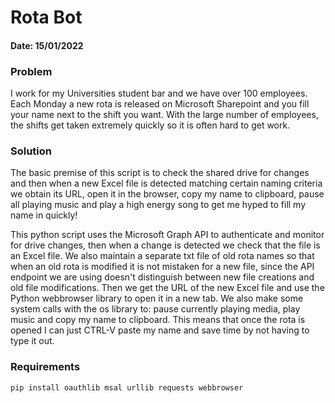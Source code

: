 # Rota Bot

#### Date: 15/01/2022

### Problem
I work for my Universities student bar and we have over 100
employees. Each Monday a new rota is released on Microsoft Sharepoint
and you fill your name next to the shift you want.
With the large number of employees, the shifts get taken extremely
quickly so it is often hard to get work.

### Solution
The basic premise of this script is to check the shared drive
for changes and then when a new Excel file is detected matching
certain naming criteria we obtain its URL, open it in the browser, copy
my name to clipboard, pause all playing music and play a high energy song
to get me hyped to fill my name in quickly!

This python script uses the Microsoft Graph API to authenticate and monitor
for drive changes, then when a change is detected we check that the file
is an Excel file. We also maintain a separate txt file of old rota names
so that when an old rota is modified it is not mistaken for a new file,
since the API endpoint we are using doesn't distinguish between new file
creations and old file modifications. Then we get the URL of the new Excel
file and use the Python webbrowser library to open it in a new tab.
We also make some system calls with the os library to: pause currently
playing media, play music and copy my name to clipboard. This means that once
the rota is opened I can just CTRL-V paste my name and save time by not
having to type it out.

### Requirements

```
pip install oauthlib msal urllib requests webbrowser 
```
